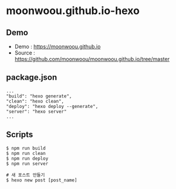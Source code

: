 # moonwoou.github.io-hexo

## Demo
- Demo : https://moonwoou.github.io
- Source : https://github.com/moonwoou/moonwoou.github.io/tree/master

## package.json
```
...
"build": "hexo generate",
"clean": "hexo clean",
"deploy": "hexo deploy --generate",
"server": "hexo server"
...
```

## Scripts
```
$ npm run build
$ npm run clean
$ npm run deploy
$ npm run server

# 새 포스트 만들기
$ hexo new post [post_name]
```
